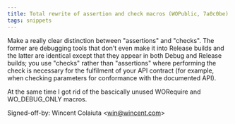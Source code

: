 ```yaml
---
title: Total rewrite of assertion and check macros (WOPublic, 7a0c0be)
tags: snippets
---
```


Make a really clear distinction between "assertions" and "checks". The former are debugging tools that don't even make it into Release builds and the latter are identical except that they appear in both Debug and Release builds; you use "checks" rather than "assertions" where performing the check is necessary for the fulfilment of your API contract (for example, when checking parameters for conformance with the documented API).

At the same time I got rid of the bascically unused WORequire and WO_DEBUG_ONLY macros.

Signed-off-by: Wincent Colaiuta &lt;win@wincent.com&gt;
